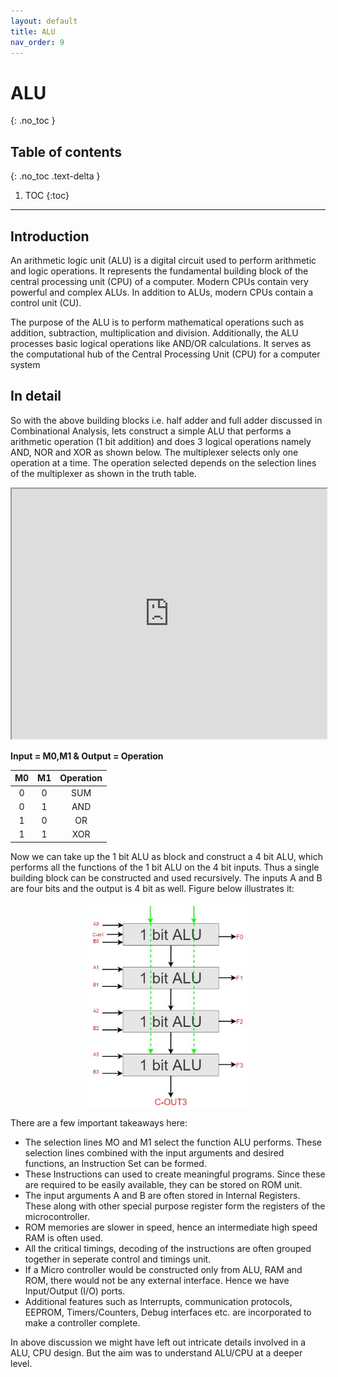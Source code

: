 ```yaml
---
layout: default
title: ALU
nav_order: 9
---
```


# ALU
{: .no_toc }


## Table of contents
{: .no_toc .text-delta }

1. TOC
{:toc}

---



## Introduction
An arithmetic logic unit (ALU) is a digital circuit used to perform arithmetic and logic operations. It represents the fundamental building block of the central processing unit (CPU) of a computer. Modern CPUs contain very powerful and complex ALUs. In addition to ALUs, modern CPUs contain a control unit (CU).

The purpose of the ALU is to perform mathematical operations such as addition, subtraction, multiplication and division. Additionally, the ALU processes basic logical operations like AND/OR calculations. It serves as the computational hub of the Central Processing Unit (CPU) for a computer system

## In detail
So with the above building blocks i.e. half adder and full adder discussed in Combinational Analysis, lets construct a simple ALU that performs a arithmetic operation (1 bit addition) and does 3 logical operations namely AND, NOR and XOR as shown below. The multiplexer selects only one operation at a time. The operation selected depends on the selection lines of the multiplexer as shown in the truth table.

<iframe width="100%" height="400px" src="https://circuitverse.org/simulator/embed/42961" id="projectPreview" scrolling="no" webkitAllowFullScreen mozAllowFullScreen allowFullScreen> </iframe>

**Input = M0,M1 & 
Output = Operation**

|M0|M1|Operation|
|:-:|:-:|:-------:|
|0	|0	|SUM|
|0	|1	|AND|
|1	|0	|OR|
|1	|1	|XOR|


Now we can take up the 1 bit ALU as block and construct a 4 bit ALU, which performs all the functions of the 1 bit ALU on the 4 bit inputs. Thus a single building block can be constructed and used recursively. The inputs A and B are four bits and the output is 4 bit as well. Figure below illustrates it:

<div style="text-align:center" ><img src="../assets/images/360px-4BITALU.jpg" /></div>

There are a few important takeaways here:
* The selection lines MO and M1 select the function ALU performs. These selection lines combined with the input arguments and desired functions, an Instruction Set can be formed.
* These Instructions can used to create meaningful programs. Since these are required to be easily available, they can be stored on ROM unit.
* The input arguments A and B are often stored in Internal Registers. These along with other special purpose register form the registers of the microcontroller.
* ROM memories are slower in speed, hence an intermediate high speed RAM is often used.
* All the critical timings, decoding of the instructions are often grouped together in seperate control and timings unit.
* If a Micro controller would be constructed only from ALU, RAM and ROM, there would not be any external interface. Hence we have Input/Output (I/O) ports.
* Additional features such as Interrupts, communication protocols, EEPROM, Timers/Counters, Debug interfaces etc. are incorporated to make a controller complete.

In above discussion we might have left out intricate details involved in a ALU, CPU design. But the aim was to understand ALU/CPU at a deeper level.

<style>
img{
    max-width:50%;
}
</style>
